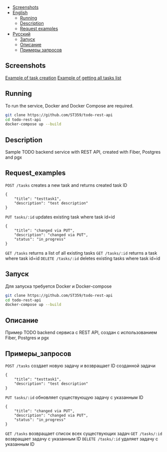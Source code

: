 - [Screenshots](#Screenshots)
- [English](#Running)
  - [Running](#Running)
  - [Description](#Description)
  - [Request examples](#Request_examples)
- [Русский](#Запуск)
  - [Запуск](#Запуск)
  - [Описание](#Описание)
  - [Примеры запросов](#Примеры_запросов)

## Screenshots
[Example of task creation](assets/postman_screenhot_1.jpg "Example of task creation")
[Example of getting all tasks list](assets/postman_screenhot_2.jpg "Example of getting all tasks list")

## Running
To run the service, Docker and Docker Compose are required.
```sh
git clone https://github.com/ST359/todo-rest-api
cd todo-rest-api
docker-compose up --build
```

## Description
Sample TODO backend service with REST API, created with Fiber, Postgres and pgx

## Request_examples
`POST /tasks` creates a new task and returns created task ID
```
{
    "title": "testtask1",
    "description": "test description"
}
```
`PUT tasks/:id` updates existing task where task id=id
```
{
    "title": "changed via PUT",
    "description": "changed via PUT",
    "status": "in_progress"
}
```
`GET /tasks` returns a list of all existing tasks
`GET /tasks/:id` returns a task where task id=id
`DELETE /tasks/:id` deletes existing tasks where task id=id

## Запуск
Для запуска требуется Docker и Docker-compose
```sh
git clone https://github.com/ST359/todo-rest-api
cd todo-rest-api
docker-compose up --build
```

## Описание
Пример TODO backend сервиса с REST API, создан с использованием Fiber, Postgres и pgx

## Примеры_запросов
`POST /tasks` создает новую задачу и возвращает ID созданной задачи
```
{
    "title": "testtask1",
    "description": "test description"
}
```
`PUT tasks/:id` обновляет существующую задачу с указанным ID
```
{
    "title": "changed via PUT",
    "description": "changed via PUT",
    "status": "in_progress"
}
```
`GET /tasks` возвращает список всех существующих задач
`GET /tasks/:id` возвращает задачу с указанным ID
`DELETE /tasks/:id` удаляет задачу с указанным ID
